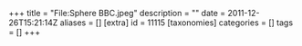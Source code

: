 +++
title = "File:Sphere BBC.jpeg"
description = ""
date = 2011-12-26T15:21:14Z
aliases = []
[extra]
id = 11115
[taxonomies]
categories = []
tags = []
+++


